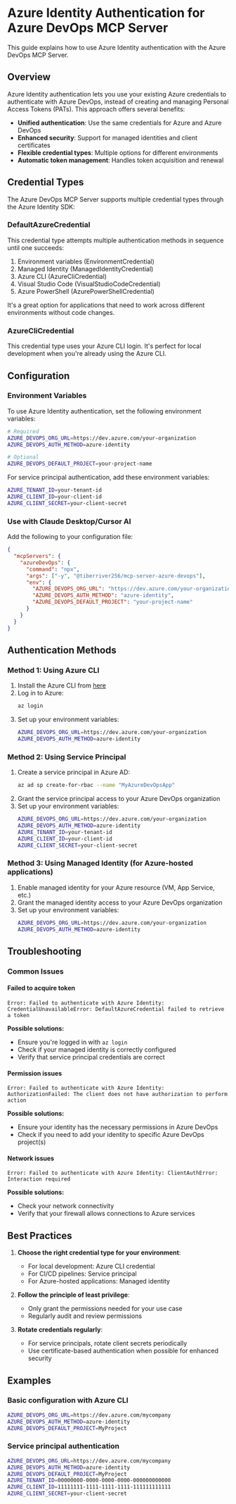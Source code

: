 # Azure Identity Authentication for Azure DevOps MCP Server

This guide explains how to use Azure Identity authentication with the Azure DevOps MCP Server.

## Overview

Azure Identity authentication lets you use your existing Azure credentials to authenticate with Azure DevOps, instead of creating and managing Personal Access Tokens (PATs). This approach offers several benefits:

- **Unified authentication**: Use the same credentials for Azure and Azure DevOps
- **Enhanced security**: Support for managed identities and client certificates
- **Flexible credential types**: Multiple options for different environments
- **Automatic token management**: Handles token acquisition and renewal

## Credential Types

The Azure DevOps MCP Server supports multiple credential types through the Azure Identity SDK:

### DefaultAzureCredential

This credential type attempts multiple authentication methods in sequence until one succeeds:

1. Environment variables (EnvironmentCredential)
2. Managed Identity (ManagedIdentityCredential)
3. Azure CLI (AzureCliCredential)
4. Visual Studio Code (VisualStudioCodeCredential)
5. Azure PowerShell (AzurePowerShellCredential)

It's a great option for applications that need to work across different environments without code changes.

### AzureCliCredential

This credential type uses your Azure CLI login. It's perfect for local development when you're already using the Azure CLI.

## Configuration

### Environment Variables

To use Azure Identity authentication, set the following environment variables:

```bash
# Required
AZURE_DEVOPS_ORG_URL=https://dev.azure.com/your-organization
AZURE_DEVOPS_AUTH_METHOD=azure-identity

# Optional
AZURE_DEVOPS_DEFAULT_PROJECT=your-project-name
```

For service principal authentication, add these environment variables:

```bash
AZURE_TENANT_ID=your-tenant-id
AZURE_CLIENT_ID=your-client-id
AZURE_CLIENT_SECRET=your-client-secret
```

### Use with Claude Desktop/Cursor AI

Add the following to your configuration file:

```json
{
  "mcpServers": {
    "azureDevOps": {
      "command": "npx",
      "args": ["-y", "@tiberriver256/mcp-server-azure-devops"],
      "env": {
        "AZURE_DEVOPS_ORG_URL": "https://dev.azure.com/your-organization",
        "AZURE_DEVOPS_AUTH_METHOD": "azure-identity",
        "AZURE_DEVOPS_DEFAULT_PROJECT": "your-project-name"
      }
    }
  }
}
```

## Authentication Methods

### Method 1: Using Azure CLI

1. Install the Azure CLI from [here](https://docs.microsoft.com/cli/azure/install-azure-cli)
2. Log in to Azure:
   ```bash
   az login
   ```
3. Set up your environment variables:
   ```bash
   AZURE_DEVOPS_ORG_URL=https://dev.azure.com/your-organization
   AZURE_DEVOPS_AUTH_METHOD=azure-identity
   ```

### Method 2: Using Service Principal

1. Create a service principal in Azure AD:
   ```bash
   az ad sp create-for-rbac --name "MyAzureDevOpsApp"
   ```
2. Grant the service principal access to your Azure DevOps organization
3. Set up your environment variables:
   ```bash
   AZURE_DEVOPS_ORG_URL=https://dev.azure.com/your-organization
   AZURE_DEVOPS_AUTH_METHOD=azure-identity
   AZURE_TENANT_ID=your-tenant-id
   AZURE_CLIENT_ID=your-client-id
   AZURE_CLIENT_SECRET=your-client-secret
   ```

### Method 3: Using Managed Identity (for Azure-hosted applications)

1. Enable managed identity for your Azure resource (VM, App Service, etc.)
2. Grant the managed identity access to your Azure DevOps organization
3. Set up your environment variables:
   ```bash
   AZURE_DEVOPS_ORG_URL=https://dev.azure.com/your-organization
   AZURE_DEVOPS_AUTH_METHOD=azure-identity
   ```

## Troubleshooting

### Common Issues

#### Failed to acquire token

```
Error: Failed to authenticate with Azure Identity: CredentialUnavailableError: DefaultAzureCredential failed to retrieve a token
```

**Possible solutions:**
- Ensure you're logged in with `az login`
- Check if your managed identity is correctly configured
- Verify that service principal credentials are correct

#### Permission issues

```
Error: Failed to authenticate with Azure Identity: AuthorizationFailed: The client does not have authorization to perform action
```

**Possible solutions:**
- Ensure your identity has the necessary permissions in Azure DevOps
- Check if you need to add your identity to specific Azure DevOps project(s)

#### Network issues

```
Error: Failed to authenticate with Azure Identity: ClientAuthError: Interaction required
```

**Possible solutions:**
- Check your network connectivity
- Verify that your firewall allows connections to Azure services

## Best Practices

1. **Choose the right credential type for your environment**:
   - For local development: Azure CLI credential
   - For CI/CD pipelines: Service principal
   - For Azure-hosted applications: Managed identity

2. **Follow the principle of least privilege**:
   - Only grant the permissions needed for your use case
   - Regularly audit and review permissions

3. **Rotate credentials regularly**:
   - For service principals, rotate client secrets periodically
   - Use certificate-based authentication when possible for enhanced security

## Examples

### Basic configuration with Azure CLI

```bash
AZURE_DEVOPS_ORG_URL=https://dev.azure.com/mycompany
AZURE_DEVOPS_AUTH_METHOD=azure-identity
AZURE_DEVOPS_DEFAULT_PROJECT=MyProject
```

### Service principal authentication

```bash
AZURE_DEVOPS_ORG_URL=https://dev.azure.com/mycompany
AZURE_DEVOPS_AUTH_METHOD=azure-identity
AZURE_DEVOPS_DEFAULT_PROJECT=MyProject
AZURE_TENANT_ID=00000000-0000-0000-0000-000000000000
AZURE_CLIENT_ID=11111111-1111-1111-1111-111111111111
AZURE_CLIENT_SECRET=your-client-secret
```

